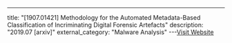 ---
title: "[1907.01421] Methodology for the Automated Metadata-Based Classification of Incriminating Digital Forensic Artefacts"
description: "2019.07 [arxiv]"
external_category: "Malware Analysis"
---[Visit Website](https://arxiv.org/abs/1907.01421)

